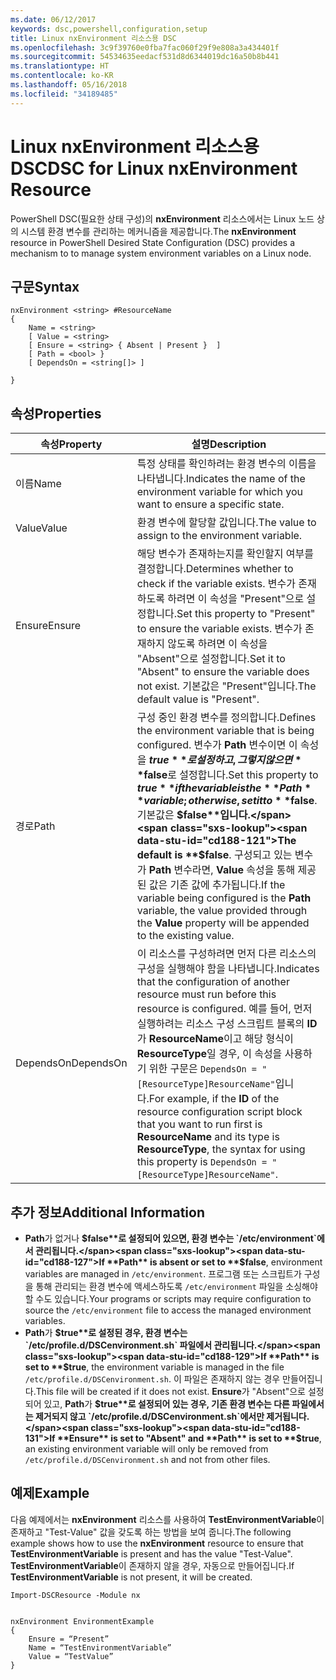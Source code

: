 ```yaml
---
ms.date: 06/12/2017
keywords: dsc,powershell,configuration,setup
title: Linux nxEnvironment 리소스용 DSC
ms.openlocfilehash: 3c9f39760e0fba7fac060f29f9e808a3a434401f
ms.sourcegitcommit: 54534635eedacf531d8d6344019dc16a50b8b441
ms.translationtype: HT
ms.contentlocale: ko-KR
ms.lasthandoff: 05/16/2018
ms.locfileid: "34189485"
---
```

# <a name="dsc-for-linux-nxenvironment-resource"></a><span data-ttu-id="cd188-103">Linux nxEnvironment 리소스용 DSC</span><span class="sxs-lookup"><span data-stu-id="cd188-103">DSC for Linux nxEnvironment Resource</span></span>

<span data-ttu-id="cd188-104">PowerShell DSC(필요한 상태 구성)의 **nxEnvironment** 리소스에서는 Linux 노드 상의 시스템 환경 변수를 관리하는 메커니즘을 제공합니다.</span><span class="sxs-lookup"><span data-stu-id="cd188-104">The **nxEnvironment** resource in PowerShell Desired State Configuration (DSC) provides a mechanism to to manage system environment variables on a Linux node.</span></span>

## <a name="syntax"></a><span data-ttu-id="cd188-105">구문</span><span class="sxs-lookup"><span data-stu-id="cd188-105">Syntax</span></span>

```
nxEnvironment <string> #ResourceName
{
    Name = <string>
    [ Value = <string>
    [ Ensure = <string> { Absent | Present }  ]
    [ Path = <bool> }
    [ DependsOn = <string[]> ]

}
```

## <a name="properties"></a><span data-ttu-id="cd188-106">속성</span><span class="sxs-lookup"><span data-stu-id="cd188-106">Properties</span></span>

|  <span data-ttu-id="cd188-107">속성</span><span class="sxs-lookup"><span data-stu-id="cd188-107">Property</span></span> |  <span data-ttu-id="cd188-108">설명</span><span class="sxs-lookup"><span data-stu-id="cd188-108">Description</span></span> |
|---|---|
| <span data-ttu-id="cd188-109">이름</span><span class="sxs-lookup"><span data-stu-id="cd188-109">Name</span></span>| <span data-ttu-id="cd188-110">특정 상태를 확인하려는 환경 변수의 이름을 나타냅니다.</span><span class="sxs-lookup"><span data-stu-id="cd188-110">Indicates the name of the environment variable for which you want to ensure a specific state.</span></span>|
| <span data-ttu-id="cd188-111">Value</span><span class="sxs-lookup"><span data-stu-id="cd188-111">Value</span></span>| <span data-ttu-id="cd188-112">환경 변수에 할당할 값입니다.</span><span class="sxs-lookup"><span data-stu-id="cd188-112">The value to assign to the environment variable.</span></span>|
| <span data-ttu-id="cd188-113">Ensure</span><span class="sxs-lookup"><span data-stu-id="cd188-113">Ensure</span></span>| <span data-ttu-id="cd188-114">해당 변수가 존재하는지를 확인할지 여부를 결정합니다.</span><span class="sxs-lookup"><span data-stu-id="cd188-114">Determines whether to check if the variable exists.</span></span> <span data-ttu-id="cd188-115">변수가 존재하도록 하려면 이 속성을 "Present"으로 설정합니다.</span><span class="sxs-lookup"><span data-stu-id="cd188-115">Set this property to "Present" to ensure the variable exists.</span></span> <span data-ttu-id="cd188-116">변수가 존재하지 않도록 하려면 이 속성을 "Absent"으로 설정합니다.</span><span class="sxs-lookup"><span data-stu-id="cd188-116">Set it to "Absent" to ensure the variable does not exist.</span></span> <span data-ttu-id="cd188-117">기본값은 "Present"입니다.</span><span class="sxs-lookup"><span data-stu-id="cd188-117">The default value is "Present".</span></span>|
| <span data-ttu-id="cd188-118">경로</span><span class="sxs-lookup"><span data-stu-id="cd188-118">Path</span></span>| <span data-ttu-id="cd188-119">구성 중인 환경 변수를 정의합니다.</span><span class="sxs-lookup"><span data-stu-id="cd188-119">Defines the environment variable that is being configured.</span></span> <span data-ttu-id="cd188-120">변수가 **Path** 변수이면 이 속성을 **$true**로 설정하고, 그렇지 않으면 **$false**로 설정합니다.</span><span class="sxs-lookup"><span data-stu-id="cd188-120">Set this property to **$true** if the variable is the **Path** variable; otherwise, set it to **$false**.</span></span> <span data-ttu-id="cd188-121">기본값은 **$false**입니다.</span><span class="sxs-lookup"><span data-stu-id="cd188-121">The default is **$false**.</span></span> <span data-ttu-id="cd188-122">구성되고 있는 변수가 **Path** 변수라면, **Value** 속성을 통해 제공된 값은 기존 값에 추가됩니다.</span><span class="sxs-lookup"><span data-stu-id="cd188-122">If the variable being configured is the **Path** variable, the value provided through the **Value** property will be appended to the existing value.</span></span>|
| <span data-ttu-id="cd188-123">DependsOn</span><span class="sxs-lookup"><span data-stu-id="cd188-123">DependsOn</span></span> | <span data-ttu-id="cd188-124">이 리소스를 구성하려면 먼저 다른 리소스의 구성을 실행해야 함을 나타냅니다.</span><span class="sxs-lookup"><span data-stu-id="cd188-124">Indicates that the configuration of another resource must run before this resource is configured.</span></span> <span data-ttu-id="cd188-125">예를 들어, 먼저 실행하려는 리소스 구성 스크립트 블록의 **ID**가 **ResourceName**이고 해당 형식이 **ResourceType**일 경우, 이 속성을 사용하기 위한 구문은 `DependsOn = "[ResourceType]ResourceName"`입니다.</span><span class="sxs-lookup"><span data-stu-id="cd188-125">For example, if the **ID** of the resource configuration script block that you want to run first is **ResourceName** and its type is **ResourceType**, the syntax for using this property is `DependsOn = "[ResourceType]ResourceName"`.</span></span>|

## <a name="additional-information"></a><span data-ttu-id="cd188-126">추가 정보</span><span class="sxs-lookup"><span data-stu-id="cd188-126">Additional Information</span></span>

* <span data-ttu-id="cd188-127">**Path**가 없거나 **$false**로 설정되어 있으면, 환경 변수는 `/etc/environment`에서 관리됩니다.</span><span class="sxs-lookup"><span data-stu-id="cd188-127">If **Path** is absent or set to **$false**, environment variables are managed in `/etc/environment`.</span></span> <span data-ttu-id="cd188-128">프로그램 또는 스크립트가 구성을 통해 관리되는 환경 변수에 액세스하도록 `/etc/environment` 파일을 소싱해야 할 수도 있습니다.</span><span class="sxs-lookup"><span data-stu-id="cd188-128">Your programs or scripts may require configuration to source the `/etc/environment` file to access the managed environment variables.</span></span>
* <span data-ttu-id="cd188-129">**Path**가 **$true**로 설정된 경우, 환경 변수는 `/etc/profile.d/DSCenvironment.sh` 파일에서 관리됩니다.</span><span class="sxs-lookup"><span data-stu-id="cd188-129">If **Path** is set to **$true**, the environment variable is managed in the file `/etc/profile.d/DSCenvironment.sh`.</span></span> <span data-ttu-id="cd188-130">이 파일은 존재하지 않는 경우 만들어집니다.</span><span class="sxs-lookup"><span data-stu-id="cd188-130">This file will be created if it does not exist.</span></span> <span data-ttu-id="cd188-131">**Ensure**가 "Absent"으로 설정되어 있고, **Path**가 **$true**로 설정되어 있는 경우, 기존 환경 변수는 다른 파일에서는 제거되지 않고 `/etc/profile.d/DSCenvironment.sh`에서만 제거됩니다.</span><span class="sxs-lookup"><span data-stu-id="cd188-131">If **Ensure** is set to "Absent" and **Path** is set to **$true**, an existing environment variable will only be removed from `/etc/profile.d/DSCenvironment.sh` and not from other files.</span></span>

## <a name="example"></a><span data-ttu-id="cd188-132">예제</span><span class="sxs-lookup"><span data-stu-id="cd188-132">Example</span></span>

<span data-ttu-id="cd188-133">다음 예제에서는 **nxEnvironment** 리소스를 사용하여 **TestEnvironmentVariable**이 존재하고 "Test-Value" 값을 갖도록 하는 방법을 보여 줍니다.</span><span class="sxs-lookup"><span data-stu-id="cd188-133">The following example shows how to use the **nxEnvironment** resource to ensure that **TestEnvironmentVariable** is present and has the value "Test-Value".</span></span> <span data-ttu-id="cd188-134">**TestEnvironmentVariable**이 존재하지 않을 경우, 자동으로 만들어집니다.</span><span class="sxs-lookup"><span data-stu-id="cd188-134">If **TestEnvironmentVariable** is not present, it will be created.</span></span>

```
Import-DSCResource -Module nx


nxEnvironment EnvironmentExample
{
    Ensure = “Present”
    Name = “TestEnvironmentVariable”
    Value = “TestValue”
}
```